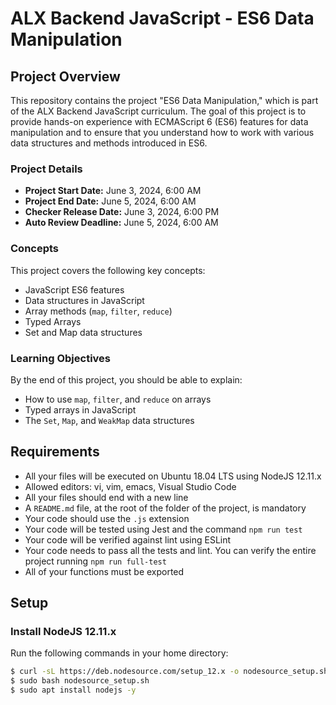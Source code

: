 # ALX Backend JavaScript - ES6 Data Manipulation

## Project Overview

This repository contains the project "ES6 Data Manipulation," which is part of the ALX Backend JavaScript curriculum. The goal of this project is to provide hands-on experience with ECMAScript 6 (ES6) features for data manipulation and to ensure that you understand how to work with various data structures and methods introduced in ES6.

### Project Details

- **Project Start Date:** June 3, 2024, 6:00 AM
- **Project End Date:** June 5, 2024, 6:00 AM
- **Checker Release Date:** June 3, 2024, 6:00 PM
- **Auto Review Deadline:** June 5, 2024, 6:00 AM

### Concepts

This project covers the following key concepts:
- JavaScript ES6 features
- Data structures in JavaScript
- Array methods (`map`, `filter`, `reduce`)
- Typed Arrays
- Set and Map data structures

### Learning Objectives

By the end of this project, you should be able to explain:
- How to use `map`, `filter`, and `reduce` on arrays
- Typed arrays in JavaScript
- The `Set`, `Map`, and `WeakMap` data structures

## Requirements

- All your files will be executed on Ubuntu 18.04 LTS using NodeJS 12.11.x
- Allowed editors: vi, vim, emacs, Visual Studio Code
- All your files should end with a new line
- A `README.md` file, at the root of the folder of the project, is mandatory
- Your code should use the `.js` extension
- Your code will be tested using Jest and the command `npm run test`
- Your code will be verified against lint using ESLint
- Your code needs to pass all the tests and lint. You can verify the entire project running `npm run full-test`
- All of your functions must be exported

## Setup

### Install NodeJS 12.11.x
Run the following commands in your home directory:
```sh
$ curl -sL https://deb.nodesource.com/setup_12.x -o nodesource_setup.sh
$ sudo bash nodesource_setup.sh
$ sudo apt install nodejs -y

